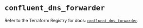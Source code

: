 # `confluent_dns_forwarder`

Refer to the Terraform Registry for docs: [`confluent_dns_forwarder`](https://registry.terraform.io/providers/confluentinc/confluent/2.11.0/docs/resources/dns_forwarder).
